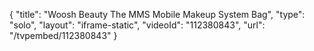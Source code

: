 {
    "title": "Woosh Beauty The MMS Mobile Makeup System Bag",
    "type": "solo",
    "layout": "iframe-static",
    "videoId": "112380843",
    "url": "\/tvpembed\/112380843"
}